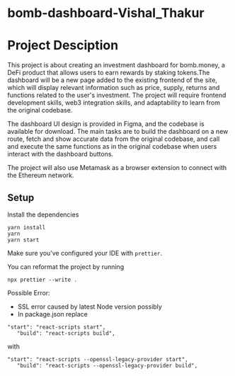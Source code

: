 # bomb-dashboard-Vishal_Thakur

# Project Desciption

 This project is about creating an investment dashboard for bomb.money, a DeFi product that allows users to earn rewards by staking tokens.The dashboard will be a new page added to the existing frontend of the site, which will display relevant information such as price, supply, returns and functions related to the user's investment. The project will require frontend development skills, web3 integration skills, and adaptability to learn from the original codebase. 
 
The dashboard UI design is provided in Figma, and the codebase is available for download. The main tasks are to build the dashboard on a new route, fetch and show accurate data from the original codebase, and call and execute the same functions as in the original codebase when users interact with the dashboard buttons.

The project will also use Metamask as a browser extension to connect with the Ethereum network.

## Setup

Install the dependencies

```shell
yarn install
yarn
yarn start
```

Make sure you've configured your IDE with `prettier`.

You can reformat the project by running

```shell
npx prettier --write .
```

Possible Error:
- SSL error caused by latest Node version possibly
- In package.json replace
 ```
 "start": "react-scripts start",
    "build": "react-scripts build",
 ```
 with
 
 ```
 "start": "react-scripts --openssl-legacy-provider start",
    "build": "react-scripts --openssl-legacy-provider build",
  ```  
